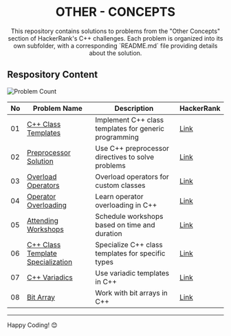 <h1 align='center'>OTHER - CONCEPTS</h1>

<p align='center'>This repository contains solutions to problems from the "Other Concepts" section of HackerRank's C++ challenges. Each problem is organized into its own subfolder, with a corresponding `README.md` file providing details about the solution.</p>

## Respository Content
<img src="https://img.shields.io/badge/problems%20count-8-blue" alt="Problem Count">

| No | Problem Name                        | Description                                           | HackerRank |
|----|-------------------------------------|-------------------------------------------------------|------------|
| 01 | [C++ Class Templates](https://github.com/JawadSher/CPlusPlus-Problems-Solutions-HackerRank/tree/main/07%20-%20Other%20Concepts/01%20-%20C%2B%2B%20Class%20Templates)                 | Implement C++ class templates for generic programming | [Link](https://www.hackerrank.com/challenges/c-class-templates/problem) |
| 02 | [Preprocessor Solution](https://github.com/JawadSher/CPlusPlus-Problems-Solutions-HackerRank/tree/main/07%20-%20Other%20Concepts/02%20-%20Preprocessor%20Solution)                | Use C++ preprocessor directives to solve problems     | [Link](https://www.hackerrank.com/challenges/preprocessor-solution/problem) |
| 03 | [Overload Operators](https://github.com/JawadSher/CPlusPlus-Problems-Solutions-HackerRank/tree/main/07%20-%20Other%20Concepts/03%20-%20Overload%20Operators)                   | Overload operators for custom classes                 | [Link](https://www.hackerrank.com/challenges/overload-operators/problem) |
| 04 | [Operator Overloading](https://github.com/JawadSher/CPlusPlus-Problems-Solutions-HackerRank/tree/main/07%20-%20Other%20Concepts/04%20-%20Operator%20Overloading)                 | Learn operator overloading in C++                     | [Link](https://www.hackerrank.com/challenges/operator-overloading/problem) |
| 05 | [Attending Workshops](https://github.com/JawadSher/CPlusPlus-Problems-Solutions-HackerRank/tree/main/07%20-%20Other%20Concepts/05%20-%20Attending%20Workshops)                  | Schedule workshops based on time and duration         | [Link](https://www.hackerrank.com/challenges/attending-workshops/problem) |
| 06 | [C++ Class Template Specialization](https://github.com/JawadSher/CPlusPlus-Problems-Solutions-HackerRank/tree/main/07%20-%20Other%20Concepts/06%20-%20C%2B%2B%20Class%20Template%20Specialization)    | Specialize C++ class templates for specific types     | [Link](https://www.hackerrank.com/challenges/c-class-template-specialization/problem) |
| 07 | [C++ Variadics](https://github.com/JawadSher/CPlusPlus-Problems-Solutions-HackerRank/tree/main/07%20-%20Other%20Concepts/07%20-%20C%2B%2B%20Variadics)                        | Use variadic templates in C++                         | [Link](https://www.hackerrank.com/challenges/cpp-variadics/problem) |
| 08 | [Bit Array](https://github.com/JawadSher/CPlusPlus-Problems-Solutions-HackerRank/tree/main/07%20-%20Other%20Concepts/08%20-%20Bit%20Array)                            | Work with bit arrays in C++                           | [Link](https://www.hackerrank.com/challenges/bit-array/problem) |

---
Happy Coding! 😊

